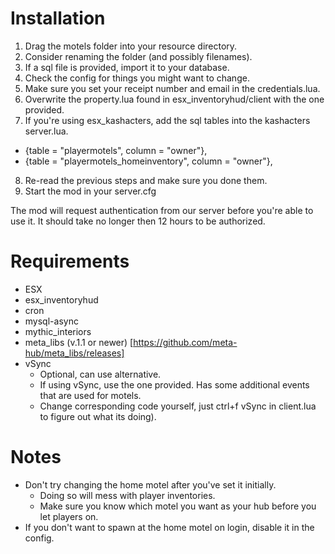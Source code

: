 # Installation
1. Drag the motels folder into your resource directory.
2. Consider renaming the folder (and possibly filenames).
3. If a sql file is provided, import it to your database.
4. Check the config for things you might want to change.
5. Make sure you set your receipt number and email in the credentials.lua.
6. Overwrite the property.lua found in esx_inventoryhud/client with the one provided.
7. If you're using esx_kashacters, add the sql tables into the kashacters server.lua.
  * {table = "playermotels",                column = "owner"},
  * {table = "playermotels_homeinventory",  column = "owner"},
8. Re-read the previous steps and make sure you done them.
9. Start the mod in your server.cfg

The mod will request authentication from our server before
you're able to use it. It should take no longer then 12 hours to be authorized.

# Requirements
- ESX
- esx_inventoryhud
- cron
- mysql-async
- mythic_interiors
- meta_libs (v.1.1 or newer) [https://github.com/meta-hub/meta_libs/releases]
- vSync
  * Optional, can use alternative.
  * If using vSync, use the one provided. Has some additional events that are used for motels.
  * Change corresponding code yourself, just ctrl+f vSync in client.lua to figure out what its doing).

# Notes
- Don't try changing the home motel after you've set it initially.
  * Doing so will mess with player inventories.
  * Make sure you know which motel you want as your hub before you let players on.
- If you don't want to spawn at the home motel on login, disable it in the config.

